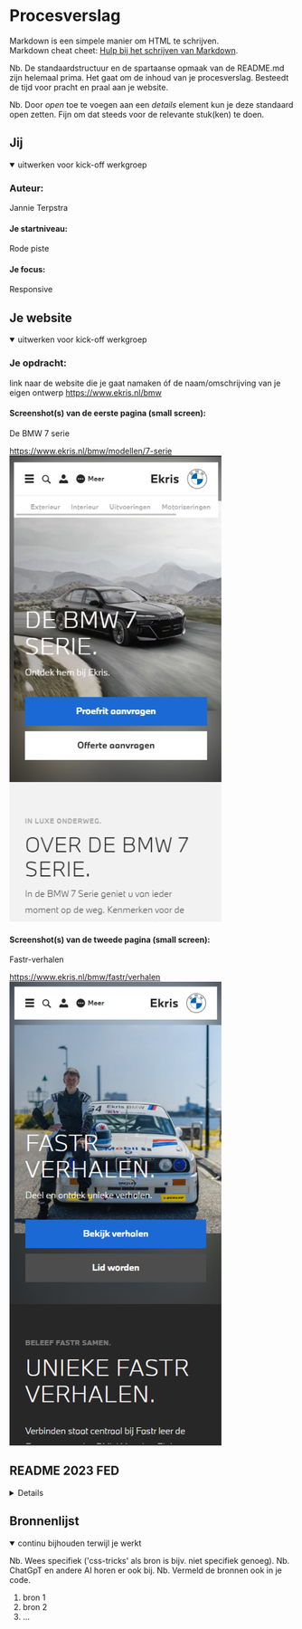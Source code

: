 # Procesverslag
Markdown is een simpele manier om HTML te schrijven.  
Markdown cheat cheet: [Hulp bij het schrijven van Markdown](https://github.com/adam-p/markdown-here/wiki/Markdown-Cheatsheet).

Nb. De standaardstructuur en de spartaanse opmaak van de README.md zijn helemaal prima. Het gaat om de inhoud van je procesverslag. Besteedt de tijd voor pracht en praal aan je website.

Nb. Door *open* toe te voegen aan een *details* element kun je deze standaard open zetten. Fijn om dat steeds voor de relevante stuk(ken) te doen.





## Jij

<details open>
  <summary>uitwerken voor kick-off werkgroep</summary>

  ### Auteur:
  Jannie Terpstra

  #### Je startniveau:
  Rode piste

  #### Je focus:
  Responsive
 
</details>





## Je website

<details open>
  <summary>uitwerken voor kick-off werkgroep</summary>

  ### Je opdracht:
  link naar de website die je gaat namaken óf de naam/omschrijving van je eigen ontwerp
  https://www.ekris.nl/bmw

  #### Screenshot(s) van de eerste pagina (small screen): 
  De BMW 7 serie

  https://www.ekris.nl/bmw/modellen/7-serie
  <img src="readme-images/de-bmw-7-serie.png" width="375px" alt="omschrijving van de pagina">

  #### Screenshot(s) van de tweede pagina (small screen):
  Fastr-verhalen

  https://www.ekris.nl/bmw/fastr/verhalen
  <img src="readme-images/fastr-verhalen.png" width="375px" alt="omschrijving van de pagina">
 
</details>

## README 2023 FED

<details>

## Toegankelijkheidstest 1/2 (week 1)

<details>
  <summary>uitwerken na test in 2<sup>e</sup> werkgroep</summary>

  ### Bevindingen
  Lijst met je bevindingen die in de test naar voren kwamen:

  Overall is het mij opgevallen dat er veel tijd is gestopt in de reader ondanks dat de doelgroep niet direct blinde of slechtzienden zijn.
 
  Header:
  - De woorden worden compleet voorgelezen en daarnaast ook per letter.
  - Bij de ene wordt vermeld dat het een link is en bij de andere dat het een button is.
  - Via meer wordt er aangegeven dat de dialoog opent.
  - Het poppetje icoon wordt bij gezegd dat dit de link is naar het klant portal.
  - Via de knop meer wordt mij verteld dat dit de meer button is. Helaas wordt bij het icoon daarvan aangegeven dat de het een banner banner image is. 
  
  Pagina de BMW 7 serie:
  - Bij de BMW linkjes worden heeeeeel veel underscores genoemd. Pas op het einde wordt er aangegeven dat het een link is.
  - er staat veel tekst
  - De tekst is juist en er wordt gebruik gemaakt van headers.

  Pagina Fastr:
  - De afbeelding van de m3 is een underscore underscore heeeeel veel tekst... image.
  - Er staat in de tekst: stuur bericht naar dit email adres .... @mail. Er wordt niet gewerkt met een knop naar een formulier bijvoorbeeld.
  - Wil jij ook deel maken van? druk via de button. Welke button wordt niet over gesproken. Is de tekst een button? er had beter kunnen staan: druk hieronder zodat het duidelijk is dat je moet doorklikken. 

  Footer:
  - De onderste linkjes worden in het begin aangegeven dat het linkjes zijn.


  Foto's van WCAG checklist:

  <img src="readme-images/wcag-checklist-1.jpg" width="375px" alt="WCAG pagina 1">

  <img src="readme-images/wcag-checklist-2.jpg" width="375px" alt="WCAG pagina 2">
    
  <img src="readme-images/wcag-checklist-3.jpg" width="375px" alt="WCAG pagina 3">
    
  <img src="readme-images/wcag-checklist-4.jpg" width="375px" alt="WCAG pagina 4">
    
  <img src="readme-images/wcag-checklist-5.jpg" width="375px" alt="WCAG pagina 5">
  

</details>



## Breakdownschets (week 1)

<details>
  <summary>uitwerken na afloop 3<sup>e</sup> werkgroep</summary>

  ### de hele pagina: 
  <img src="readme-images/breakdown-fastr.png" width="375px" alt="breakdown van de hele pagina">

  ### dynamisch deel (bijv menu): 
  <img src="readme-images/breakdown-dynamisch-link.png" width="375px" alt="breakdown van een dynamisch deel">

  ### wellicht nog een dynamisch deel (bijv filter): 
  <img src="readme-images/breakdown-dynamische-menu.png" width="375px" alt="breakdown van nog een dynamisch deel">

</details>





## Voortgang 1 (week 2)

<details>
  <summary>uitwerken voor 1<sup>e</sup> voortgang</summary>

  ### Stand van zaken
  - Maandags had ik de les gemist omdat er geen treinen reden en de omleiding voor mij onmogelijk was om naar de les te komen.
  - Ik heb gewerkt aan de 2 flexbox opdrachten. Ik heb gemerkt dat flexbox nog best lastig is en je niet te snel moet opgeven. 

  
    Ik heb een plan gemaakt wat ik graag wil bereiken deze week:
    1. Alle HTML van de 2 pagina's in een document
    2. Stuk voor stuk beginnen met de CSS
    3. 


  ### Agenda voor meeting
  samen met je groepje opstellen:

  - ik zat in het groepje met Reanne. Eigenlijk kregen wij een soort van 1op1 begeleiding.
  Er waren niet mega veel studenten. Dat vond ik zeer prettig. 

  | student 1      | student 2          | student 3    | student 4        |
  | ---            | ---                | ---          | ---              |
  | dit bespreken  | en dit             | en ik dit    | en dan ik dat    |
  | en dat ook nog | dit als er tijd is | nog een punt | dit wil ik zeker |
  | ...            | ...                | ...          | ...              |


  ### Verslag van meeting
  hier na afloop snel de uitkomsten van de meeting vastleggen

  - Ik moet nog best wat afbeeldingen in de site zetten
  - Ik heb mijn fonds gedownload met hulp, dit is gedowload zodat het al ingeladen wordt
    op mijn website. 
  - Ik heb uitleg gekregen over hoe ik om moet gaan met articles en sections.

  - 1 antwoord ben ik niet helemaal tevreden over. ik ben namelijk van mening     dat de titels 
    via uppercase van css moeten worden gestyled. Ik ga dit later bespreken met de docent. 
  - Ik heb de code opgesplits bij de h1, h2, h3 om niet te veel te herhalen. Dit was van mij een goed idee. 


</details>





## Voortgang 2 (week 3)

<details>
  <summary>uitwerken voor 2<sup>e</sup> voortgang</summary>

  ### Stand van zaken
  Maandag is de les door omstandigheden niet door gegaan. Ik ben de maandag inhoudelijk niet doorgegaan met de stof van de les. Ik heb gewerkt aan mijn aanpassingen van de site omdat ik andere dingen aan mijn hoofd had. 


  ### Agenda voor meeting
  samen met je groepje opstellen

  | student 1      | student 2          | student 3    | student 4        |
  | ---            | ---                | ---          | ---              |
  | dit bespreken  | en dit             | en ik dit    | en dan ik dat    |
  | en dat ook nog | dit als er tijd is | nog een punt | dit wil ik zeker |
  | ...            | ...                | ...          | ...              |


  ### Verslag van meeting
  hier na afloop snel de uitkomsten van de meeting vastleggen

  - punt 1
  - punt 2
  - nog een punt
- ...

</details>





## Toegankelijkheidstest 2/2 (week 4)
tijdens deze les was ik niet aanwezig. 
ik zal deze test nogmaals moeten doen als ik bijna klaar ben met het afmaken van de site voor de herkansing

<details>
  <summary>uitwerken na test in 9<sup>e</sup> werkgroep</summary>

  ### Bevindingen
  Lijst met je bevindingen die in de test naar voren kwamen (geef ook aan wat er verbeterd is):

</details>





## Voortgang 3 (week 4)

<details>
  <summary>uitwerken voor 3<sup>e</sup> voortgang</summary>

  ### Stand van zaken
De fonds zijn juist gegaan. 


  ### Agenda voor meeting
1op1 hulp gekregen van de studentassistente , er is geen agenda opgemaakt wel had ik zelf een aantal punten wat ik wou bespreken:

 - hoe gebruik ik juist de selector voor css
 - ik heb problemen met mij veranderende plaatje van de veras mij auto kleur. hij veranderd namelijk de 1e afbeelding van de html pagina

  ### Verslag van meeting
  hier na afloop snel de uitkomsten van de meeting vastleggen

  - ik weet hoe ik de selector juist moet gebruiken en benoemen in de code
  - mijn afbeelding verander kleur werkt volledig op de pagina
  - ik heb gevraagd of ik voor buttons classes mag gebruiken ivm stijling
  - ivm stijling 2e pagina kan ik een class zetten op de body van de 2e pagina zodat ik niet verschillende classe hoef te gebruiken ivm stijling

</details>





## Eindgesprek (week 5)

<details>
  <summary>uitwerken voor eindgesprek</summary>

  ### Je uitkomst - karakteristiek screenshots:
  <img src="readme-images/dummy-plaatje.jpg" width="375px" alt="uitomst opdracht 1">


  ### Dit ging goed/Heb ik geleerd: 
 ik heb geleerd om fonts te downloaden en toe te voegen. 
 ik heb geleerd om styling per stuk te doen zonder classes
 Ik heb geleerd verschillende buttons te maken. 


  ### Dit was lastig/Is niet gelukt:
  alles volledig afronden .

</details>

</details>



## Bronnenlijst

<details open>
  <summary>continu bijhouden terwijl je werkt</summary>

  Nb. Wees specifiek ('css-tricks' als bron is bijv. niet specifiek genoeg). 
  Nb. ChatGpT en andere AI horen er ook bij.
  Nb. Vermeld de bronnen ook in je code.

  1. bron 1
  2. bron 2
  3. ...

</details>
